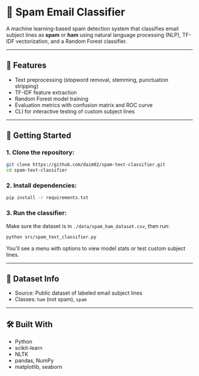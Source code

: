 # 📧 Spam Email Classifier

A machine learning-based spam detection system that classifies email subject lines as **spam** or **ham** using natural language processing (NLP), TF-IDF vectorization, and a Random Forest classifier.

---

## 🧠 Features

- Text preprocessing (stopword removal, stemming, punctuation stripping)
- TF-IDF feature extraction
- Random Forest model training
- Evaluation metrics with confusion matrix and ROC curve
- CLI for interactive testing of custom subject lines

---

## 🚀 Getting Started

### 1. Clone the repository:
```bash
git clone https://github.com/daim02/spam-text-classifier.git
cd spam-text-classifier
```

### 2. Install dependencies:
```bash
pip install -r requirements.txt
```

### 3. Run the classifier:
Make sure the dataset is in ```./data/spam_ham_dataset.csv```, then run:
```bash
python src/spam_text_classifier.py
```
You'll see a menu with options to view model stats or test custom subject lines.

---

## 📌 Dataset Info
- Source: Public dataset of labeled email subject lines
- Classes: ```ham``` (not spam), ```spam```

---

## 🛠️ Built With
- Python
- scikit-learn
- NLTK
- pandas, NumPy
- matplotlib, seaborn
